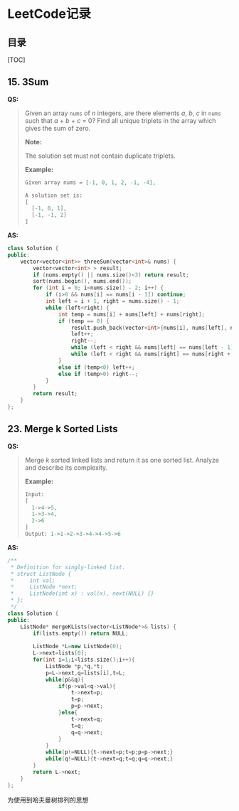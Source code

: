 # LeetCode记录

## 目录

[TOC]

## 15. 3Sum

**QS:**

> Given an array `nums` of *n* integers, are there elements *a*, *b*, *c* in `nums` such that *a* + *b* + *c* = 0? Find all unique triplets in the array which gives the sum of zero.
>
> **Note:**
>
> The solution set must not contain duplicate triplets.
>
> **Example:**
>
> ```c++
> Given array nums = [-1, 0, 1, 2, -1, -4],
> 
> A solution set is:
> [
>   [-1, 0, 1],
>   [-1, -1, 2]
> ]
> ```

**AS:**

```c++
class Solution {
public:
	vector<vector<int>> threeSum(vector<int>& nums) {
		vector<vector<int> > result;
		if (nums.empty() || nums.size()<3) return result;
		sort(nums.begin(), nums.end());
		for (int i = 0; i<nums.size() - 2; i++) {
			if (i>0 && nums[i] == nums[i - 1]) continue;
			int left = i + 1, right = nums.size() - 1;
			while (left<right) {
				int temp = nums[i] + nums[left] + nums[right];
				if (temp == 0) {
					result.push_back(vector<int>{nums[i], nums[left], nums[right]});
					left++;
					right--;
					while (left < right && nums[left] == nums[left - 1]) left++;
					while (left < right && nums[right] == nums[right + 1]) right--;
				}
				else if (temp<0) left++;
				else if (temp>0) right--;
			}
		}
		return result;
	}
};

```

## 23. Merge k Sorted Lists

**QS:**

> Merge *k* sorted linked lists and return it as one sorted list. Analyze and describe its complexity.
>
> **Example:**
>
> ```c++
> Input:
> [
>   1->4->5,
>   1->3->4,
>   2->6
> ]
> Output: 1->1->2->3->4->4->5->6
> ```

**AS:**

```c++
/**
 * Definition for singly-linked list.
 * struct ListNode {
 *     int val;
 *     ListNode *next;
 *     ListNode(int x) : val(x), next(NULL) {}
 * };
 */
class Solution {
public:
    ListNode* mergeKLists(vector<ListNode*>& lists) {
        if(lists.empty()) return NULL;
        
        ListNode *L=new ListNode(0);
        L->next=lists[0];
        for(int i=1;i<lists.size();i++){
            ListNode *p,*q,*t;
            p=L->next,q=lists[i],t=L;
            while(p&&q){
                if(p->val<q->val){
                    t->next=p;
                    t=p;
                    p=p->next;
                }else{
                    t->next=q;
                    t=q;
                    q=q->next;
                }
            }
            while(p!=NULL){t->next=p;t=p;p=p->next;}
            while(q!=NULL){t->next=q;t=q;q=q->next;}
        }
        return L->next;
    }
};
```

为使用到哈夫曼树排列的思想